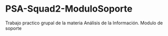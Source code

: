 # PSA-Squad2-ModuloSoporte
Trabajo practico grupal de la materia Análisis de la Información.
Modulo de soporte

